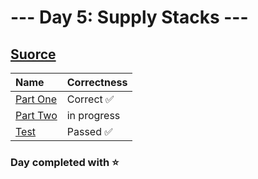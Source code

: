 # --- Day 5: Supply Stacks ---

## [Suorce](http://adventofcode.com/2022/day/1)

| Name                                                                                      | Correctness |
| :---------------------------------------------------------------------------------------- | :---------- |
| [Part One](https://github.com/ssynowiec/AdventOfCode/blob/main/2022/Day%2005/part-one.js) | Correct ✅  |
| [Part Two](https://github.com/ssynowiec/AdventOfCode/blob/main/2022/Day%2005/part-two.js) | in progress |
| [Test](https://github.com/ssynowiec/AdventOfCode/blob/main/2022/Day%2005/test.js)         | Passed ✅   |

### Day completed with ⭐
